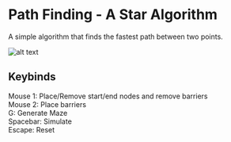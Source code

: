 <!-- HEADER -->
# Path Finding - A Star Algorithm
A simple algorithm that finds the fastest path between two points.

![alt text](https://i.imgur.com/NYg3Ic9.png "Preview image")

<!-- KEYBINDS -->
## Keybinds
Mouse 1: Place/Remove start/end nodes and remove barriers<br/>
Mouse 2: Place barriers<br/>
G: Generate Maze<br/>
Spacebar: Simulate<br/>
Escape: Reset